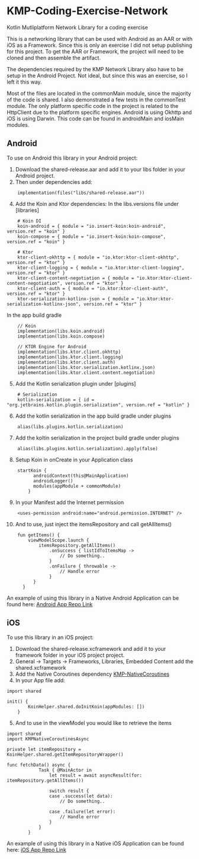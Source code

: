 # KMP-Coding-Exercise-Network
Kotlin Mutliplatform Network Library for a coding exercise

This is a networking library that can be used with Android as an AAR or with iOS as a Framework.  Since this is only an exercise I did not setup publishing for this project.  To get the AAR or Framework, the project will need to be cloned and then assemble the artifact.

The dependencies required by the KMP Network Library also have to be setup in the Android Project.  Not ideal, but since this was an exercise, so I left it this way.

Most of the files are located in the commonMain module, since the majority of the code is shared.  I also demonstrated a few tests in the commonTest module.  The only platform specific code in the project is related to the HttpClient due to the platform specific engines.  Android is using Okhttp and iOS is using Darwin.  This code can be found in androidMain and iosMain modules.  

## Android
To use on Android this library in your Android project:  
1) Download the shared-release.aar and add it to your libs folder in your Android project.
2) Then under dependencies add:
```
    implementation(files("libs/shared-release.aar"))
```
4) Add the Koin and Ktor dependencies:
In the libs.versions file under [libraries]
```
    # Koin DI
    koin-android = { module = "io.insert-koin:koin-android", version.ref = "koin" }
    koin-compose = { module = "io.insert-koin:koin-compose", version.ref = "koin" }
    
    # Ktor
    ktor-client-okhttp = { module = "io.ktor:ktor-client-okhttp", version.ref = "ktor" }
    ktor-client-logging = { module = "io.ktor:ktor-client-logging", version.ref = "ktor" }
    ktor-client-content-negotiation = { module = "io.ktor:ktor-client-content-negotiation", version.ref = "ktor" }
    ktor-client-auth = { module = "io.ktor:ktor-client-auth", version.ref = "ktor" }
    ktor-serialization-kotlinx-json = { module = "io.ktor:ktor-serialization-kotlinx-json", version.ref = "ktor" }
```
In the app build gradle
```
    // Koin
    implementation(libs.koin.android)
    implementation(libs.koin.compose)

    // KTOR Engine for Android
    implementation(libs.ktor.client.okhttp)
    implementation(libs.ktor.client.logging)
    implementation(libs.ktor.client.auth)
    implementation(libs.ktor.serialization.kotlinx.json)
    implementation(libs.ktor.client.content.negotiation)
```
5) Add the Kotlin serialization plugin under [plugins]
```
    # Serialization
    kotlin-serialization = { id = "org.jetbrains.kotlin.plugin.serialization", version.ref = "kotlin" }
```
6) Add the kotlin serialization in the app build gradle under plugins
```
    alias(libs.plugins.kotlin.serialization)
```
7) Add the koltin serialization in the project build gradle under plugins
```
    alias(libs.plugins.kotlin.serialization).apply(false)
```
8) Setup Koin in onCreate in your Application class
```
    startKoin {
          androidContext(this@MainApplication)
          androidLogger()
          modules(appModule + commonModule)
        }
```
9) In your Manifest add the Internet permission
```
    <uses-permission android:name="android.permission.INTERNET" />
```
10) And to use, just inject the itemsRepository and call getAllItems()
```
    fun getItems() {
        viewModelScope.launch {
            itemsRepository.getAllItems()
                .onSuccess { listIdToItemsMap ->
                    // Do something..
                }
                .onFailure { throwable ->
                    // Handle error
                }
          }
      }
```

An example of using this library in a Native Android Application can be found here: [Android App Repo Link](https://github.com/maderski/Android-Coding-Exercise-App)


## iOS
To use this library in an iOS project:
1) Download the shared-release.xcframework and add it to your framework folder in your iOS project project.
2) General -> Targets -> Frameworks, Libraries, Embedded Content add the shared.xcframework
3) Add the Native Coroutines dependency
[KMP-NativeCoroutines](https://github.com/rickclephas/KMP-NativeCoroutines)
4) In your App file add:
```
import shared

init() {
        KoinHelper.shared.doInitKoin(appModules: [])
    }
```
5) And to use in the viewModel you would like to retrieve the items
```
import shared
import KMPNativeCoroutinesAsync

private let itemRepository = KoinHelper.shared.getItemRepositoryWrapper()

func fetchData() async {
            Task { @MainActor in
                let result = await asyncResult(for: itemRepository.getAllItems())
                
                switch result {
                case .success(let data):
                    // Do something..
                    
                case .failure(let error):
                    // Handle error
                }
            }
        }
```
An example of using this library in a Native iOS Application can be found here: [iOS App Repo Link](https://github.com/maderski/iOS-Coding-Exercise-App)
